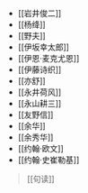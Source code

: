 - [[岩井俊二]]
- [[杨绛]]
- [[野夫]]
- [[伊坂幸太郎]]
- [[伊恩·麦克尤恩]]
- [[伊藤诗织]]
- [[亦舒]]
- [[永井荷风]]
- [[永山耕三]]
- [[友野信]]
- [[余华]]
- [[余秀华]]
- [[约翰·欧文]]
- [[约翰·史崔勒基]]

>[[句读]]